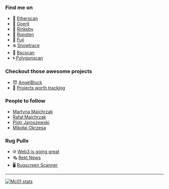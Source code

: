 ### Find me on

- 💎 [Etherscan](https://etherscan.io/address/0xf7de62b65768a169279be74b12faa65a22fb38d3)
- 🧪 [Goerli](https://goerli.etherscan.io/address/0xf7de62b65768a169279be74b12faa65a22fb38d3)
- 🧪 [Rinkeby](https://rinkeby.etherscan.io/address/0xf7de62b65768a169279be74b12faa65a22fb38d3)
- 🧪 [Ropsten](https://ropsten.etherscan.io/address/0xf7de62b65768a169279be74b12faa65a22fb38d3)
- 🗻 [Fuji](https://testnet.snowtrace.io/address/0xf7de62b65768a169279be74b12faa65a22fb38d3)
- ❄️ [Snowtrace](https://snowtrace.io/address/0xf7de62b65768a169279be74b12faa65a22fb38d3)
- 🧁 [Bscscan](https://bscscan.com/address/0xf7de62b65768a169279be74b12faa65a22fb38d3)
- 🌀 [Polygonscan](https://polygonscan.com/address/0xF7DE62B65768a169279be74b12FaA65a22FB38D3)

### Checkout those awesome projects

- 😈 [AngelBlock](https://angelblock.io)
- 🥇 [Projects worth tracking](https://github.com/Mc01?tab=stars)

### People to follow

- [Martyna Majchrzak](https://github.com/MMartynamajchrzak)
- [Rafał Majchrzak](https://github.com/rafal2228)
- [Piotr Jaroszewski](https://github.com/akcelero)
- [Mikołaj Okrzesa](https://github.com/mokrzesa)

### Rug Pulls

- 🌐 [Web3 is going great](https://web3isgoinggreat.com/)
- 🗞️ [Rekt News](https://rekt.news)
- 🖥️ [Rugscreen Scanner](https://www.rugscreen.com/Scan/Index)

---

[![Mc01 stats](https://github-readme-stats.vercel.app/api?username=Mc01&hide=contribs&show_icons=true&theme=tokyonight)](#)
